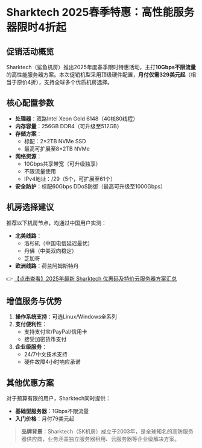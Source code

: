 # Sharktech 2025春季特惠：高性能服务器限时4折起

## 促销活动概览

Sharktech（鲨鱼机房）推出2025年度春季限时特惠活动，主打**10Gbps不限流量**的高性能服务器方案。本次促销机型采用顶级硬件配置，**月付仅需329美元起**（相当于原价4折），支持全球多个优质机房选择。

## 核心配置参数

- **处理器**：双路Intel Xeon Gold 6148（40核80线程）
- **内存容量**：256GB DDR4（可升级至512GB）
- **存储方案**：
  - 标配：2×2TB NVMe SSD
  - 最高可扩展至8×2TB NVMe
- **网络资源**：
  - 10Gbps共享带宽（可升级独享）
  - 不限流量使用
  - IPv4地址：/29（5个，可扩展至61个）
- **安全防护**：标配60Gbps DDoS防御（最高可升级至1000Gbps）

## 机房选择建议

推荐以下机房节点，均通过中国用户实测：
- **北美线路**：
  - 洛杉矶（中国电信延迟最优）
  - 丹佛（中美双向稳定）
  - 芝加哥
- **欧洲线路**：荷兰阿姆斯特丹

👉 [【点击查看】2025年最新 Sharktech 优惠码及特价云服务器方案汇总](https://bit.ly/Sharktech)

## 增值服务与优势

1. **操作系统支持**：可选Linux/Windows全系列
2. **支付便利性**：
   - 支持支付宝/PayPal/信用卡
   - 接受加密货币支付
3. **企业级服务**：
   - 24/7中文技术支持
   - 硬件故障4小时响应承诺

## 其他优惠方案

对于预算有限的用户，Sharktech同时提供：
- **基础型服务器**：1Gbps不限流量
- **入门价格**：月付79美元起

> **品牌背景**：Sharktech（SK机房）成立于2003年，是全球知名的高防服务器供应商，业务涵盖独立服务器租用、云服务器等企业级解决方案。